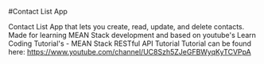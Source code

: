 #Contact List App

Contact List App that lets you create, read, update, and delete contacts.
Made for learning MEAN Stack development and based on youtube's Learn Coding Tutorial's - MEAN Stack RESTful API Tutorial 
Tutorial can be found here: https://www.youtube.com/channel/UC8Szh5ZJeGFBWyqKyTCVPpA